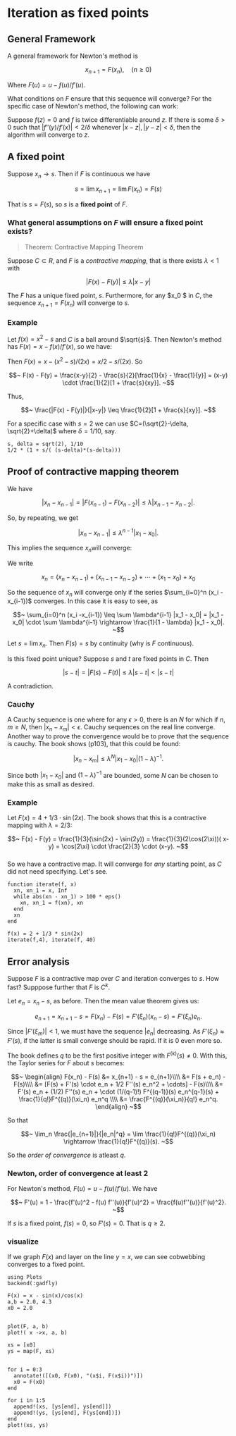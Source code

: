 # Iteration as fixed points

## General Framework

A general framework for Newton's method is

$$~
x_{n+1} = F(x_n), \quad (n\geq 0)
~$$

Where $F(u) = u - f(u)/f'(u)$.

What conditions on $F$ ensure that this sequence will converge? For the specific case of Newton's method, the following can work:

Suppose $f(z) = 0$ and $f$ is twice differentiable around $z$. 
If there is some $\delta > 0$ such that $|f''(y)/f'(x)| < 2/\delta$ whenever $|x-z|, |y-z| < \delta$, then the algorithm will converge to $z$.

## A fixed point

Suppose $x_n \rightarrow s$. Then if $F$ is continuous we have

$$~
s = \lim x_{n+1} = \lim F(x_n) = F(s)
~$$

That is $s = F(s)$, so $s$ is a **fixed point** of $F$.

### What general assumptions on $F$ will ensure a fixed point exists?

> Theorem: Contractive Mapping Theorem

Suppose $C \subset R$, and $F$ is a *contractive mapping*, that is there exists $\lambda < 1$ with

$$~
| F(x) - F(y) | \leq \lambda |x - y|
~$$

The $F$ has a unique fixed point, $s$. Furthermore, for any $x_0 $ in $C$, the sequence $x_{n+1} = F(x_n)$ will converge to $s$.

### Example

Let $f(x) = x^2 - s$ and $C$ is a ball around $\sqrt{s}$. Then Newton's method has $F(x) = x - f(x)/f'(x)$, so we have:

Then $F(x) = x - (x^2 - s)/(2x) = x/2 - s/(2x)$. So

$$~
F(x) - F(y) = \frac{x-y}{2} - \frac{s}{2}[\frac{1}{x} - \frac{1}{y}] = (x-y) \cdot \frac{1}{2}[1 + \frac{s}{xy}].
~$$

Thus,

$$~
\frac{|F(x) - F(y)|}{|x-y|} \leq \frac{1}{2}[1 + \frac{s}{xy}].
~$$

For a specific case with $s=2$ we can use $C=(\sqrt{2}-\delta, \sqrt{2}+\delta)$ where $\delta = 1/10$, say.

```
s, delta = sqrt(2), 1/10
1/2 * (1 + s/( (s-delta)*(s-delta)))
```

## Proof of contractive mapping theorem

We have

$$~
|x_n - x_{n-1}| = |F(x_{n-1}) - F(x_{n-2})| \leq \lambda |x_{n-1} - x_{n-2}|.
~$$

So, by repeating, we get

$$~
|x_n - x_{n-1}| \leq \lambda^{n-1} |x_1 - x_0|.
~$$

This implies the sequence $x_n$will converge:

We write

$$~
x_n = (x_n - x_{n-1}) + (x_{n-1} - x_{n-2}) + \cdots + (x_1 - x_0) + x_0
~$$

So the sequence of $x_n$ will converge only if the series $\sum_{i=0}^n (x_i -x_{i-1})$ converges. In this case it is easy to see, as

$$~
\sum_{i=0}^n (x_i -x_{i-1}) \leq \sum \lambda^{i-1} |x_1 - x_0| = |x_1 - x_0| \cdot \sum \lambda^{i-1}  \rightarrow \frac{1}{1 - \lambda} |x_1 - x_0|.
~$$

Let $s = \lim x_n$. Then $F(s) = s$ by continuity (why is $F$ continuous).

Is this fixed point unique? Suppose $s$ and $t$ are fixed points in $C$. Then

$$~
|s - t|  = |F(s) - F(t)| \leq \lambda |s-t| < |s -t|
~$$

A contradiction.

### Cauchy

A Cauchy sequence is one where for any $\epsilon > 0$, there is an $N$ for which if $n,m \geq N$, then $|x_n - x_m| < \epsilon$. Cauchy sequences on the real line converge. Another way to prove the convergence would be to prove that the sequence is cauchy. The book shows (p103), that this could be found:

$$~
|x_n - x_m| \leq \lambda^N |x_1 - x_0| (1 - \lambda)^{-1}.
~$$

Since both $|x_1 - x_0|$ and $(1 - \lambda)^{-1}$ are bounded, some $N$ can be chosen to make this as small as desired.

### Example

Let $F(x) = 4 + 1/3 \cdot \sin(2x)$. The book shows that this is a contractive mapping with $\lambda=2/3$:

$$~
F(x) - F(y) = \frac{1}{3}(\sin(2x) - \sin(2y)) = \frac{1}{3}(2\cos(2\xi))( x- y) = \cos(2\xi) \cdot \frac{2}{3} \cdot (x-y).
~$$

### 

So we have a contractive map. It will converge for *any* starting point, as $C$ did not need specifying. Let's see.

```
function iterate(f, x)
  xn, xn_1 = x, Inf
  while abs(xn - xn_1) > 100 * eps()
    xn, xn_1 = f(xn), xn
  end
  xn
end
```

```
f(x) = 2 + 1/3 * sin(2x)
iterate(f,4), iterate(f, 40)
```

## Error analysis

Suppose $F$ is a contractive map over $C$ and iteration converges to $s$. How fast? Supppose further that $F$ is $C^k$.

Let $e_n = x_n - s$, as before. Then the mean value theorem gives us:

$$~
e_{n+1} = x_{n+1} - s = F(x_n) - F(s) = F'(\xi_n) (x_n - s) = F'(\xi_n) e_n.
~$$

Since $|F'(\xi_m)| < 1$, we must have the sequence $|e_n|$ decreasing. As $F'(\xi_n) \approx F'(s)$, if the latter is small converge should be rapid. If it is $0$ even more so.

The book defines $q$ to be the first positive integer with $F^{(k)}(s) \neq 0$. With this, the Taylor series for $F$ about $s$ becomes:

$$~
\begin{align}
F(x_n) - F(s) &= x_{n+1} - s = e_{n+1}\\\\
&= F(s + e_n) - F(s)\\\\
&= [F(s) + F'(s) \cdot e_n + 1/2 F''(s) e_n^2 + \cdots] - F(s)\\\\
&= F'(s) e_n + (1/2) F''(s) e_n + \cdot (1/(q-1)!) F^{(q-1)}(s) e_n^{q-1}(s) + \frac{1}{q!}F^{(q)}(\xi_n) e_n^q \\\\
&= \frac{F^{(q)}(\xi_n)}{q!} e_n^q.
\end{align}
~$$

So that

$$~
\lim_n \frac{|e_{n+1}|}{|e_n|^q} = \lim \frac{1}{q!}F^{(q)}(\xi_n) \rightarrow \frac{1}{q!}F^{(q)}(s).
~$$

So the *order of convergence* is atleast $q$.

### Newton, order of convergence at least $2$

For Newton's method, $F(u) = u - f(u)/f'(u)$. We have

$$~
F'(u) = 1 - \frac{f'(u)^2 - f(u) f''(u)}{f'(u)^2} = \frac{f(u)f''(u)}{f'(u)^2}.
~$$

If $s$ is a fixed point, $f(s) = 0$, so $F'(s)=0$. That is $q \geq 2$.


### visualize

If we graph $F(x)$ and layer on the line $y=x$, we can see cobwebbing converges to a fixed point.


```
using Plots
backend(:gadfly)

F(x) = x - sin(x)/cos(x)
a,b = 2.0, 4.3
x0 = 2.0


plot(F, a, b)
plot!( x ->x, a, b)

xs = [x0]
ys = map(F, xs)


for i = 0:3
  annotate!([(x0, F(x0), "(x$i, F(x$i))")])
  x0 = F(x0)
end

for i in 1:5
  append!(xs, [ys[end], ys[end]])
  append!(ys, [ys[end], F(ys[end])])
end
plot!(xs, ys)

```
